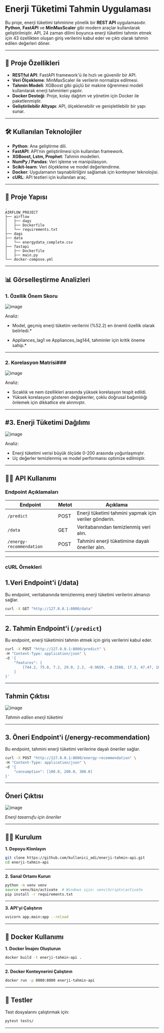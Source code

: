 # Enerji Tüketimi Tahmin Uygulaması

Bu proje, enerji tüketimi tahminine yönelik bir **REST API** uygulamasıdır. **Python**, **FastAPI** ve **MinMaxScaler** gibi modern araçlar kullanılarak geliştirilmiştir. API, 24 zaman dilimi boyunca enerji tüketimi tahmin etmek için 43 özellikten oluşan giriş verilerini kabul eder ve çıktı olarak tahmin edilen değerleri döner.

---

## 🚀 Proje Özellikleri

- **RESTful API**: FastAPI framework'ü ile hızlı ve güvenilir bir API.
- **Veri Ölçekleme**: MinMaxScaler ile verilerin normalize edilmesi.
- **Tahmin Modeli**: XGBoost gibi güçlü bir makine öğrenmesi modeli kullanılarak enerji tahminleri yapılır.
- **Docker Desteği**: Proje, kolay dağıtım ve yönetim için Docker ile paketlenmiştir.
- **Geliştirilebilir Altyapı**: API, ölçeklenebilir ve genişletilebilir bir yapı sunar.

---

## 🛠️ Kullanılan Teknolojiler

- **Python**: Ana geliştirme dili.
- **FastAPI**: API'nin geliştirilmesi için kullanılan framework.
- **XGBoost, Lstm, Prophet**: Tahmin modelleri.
- **NumPy / Pandas**: Veri işleme ve manipülasyon.
- **Scikit-learn**: Veri ölçekleme ve model değerlendirme.
- **Docker**: Uygulamanın taşınabilirliğini sağlamak için konteyner teknolojisi.
- **cURL**: API testleri için kullanılan araç.

---

## 📂 Proje Yapısı

```plaintext
.
AIRFLOW_PROJECT
├── airflow
│   ├── dags
│   ├── Dockerfile
│   └── requirements.txt
├── dags
├── data
│   └── energydata_complete.csv
├── fastapi
│   ├── Dockerfile
│   ├── main.py
└── docker-compose.yml

```
---

## 📊 Görselleştirme Analizleri

### 1. Özellik Önem Skoru ###

![image](https://github.com/user-attachments/assets/15a4e4f9-75cc-4852-b77f-d9676ee73601)

Analiz:

- Model, geçmiş enerji tüketim verilerini (%52.2) en önemli özellik olarak belirledi.*

- Appliances_lag1 ve Appliances_lag144, tahminler için kritik öneme sahip.*

---

### 2. Korelasyon Matrisi###

![image](https://github.com/user-attachments/assets/41164ab7-14ae-4dc4-93f0-802006d7b2d4)


Analiz:

- Sıcaklık ve nem özellikleri arasında yüksek korelasyon tespit edildi.
- Yüksek korelasyon gösteren değişkenler, çoklu doğrusal bağımlılığı önlemek için dikkatlice ele alınmıştır.

---

## #3. Enerji Tüketimi Dağılımı ### 

![image](https://github.com/user-attachments/assets/d1fc9380-526a-467a-b605-cecebb510143)

Analiz:
- Enerji tüketimi verisi büyük ölçüde 0-200 arasında yoğunlaşmıştır.
- Uç değerler temizlenmiş ve model performansı optimize edilmiştir.

---


## 🧑‍💻 API Kullanımı

### **Endpoint Açıklamaları**

| Endpoint                 | Metot | Açıklama                                               |
|--------------------------|-------|-------------------------------------------------------|
| `/predict`               | POST  | Enerji tüketimi tahmini yapmak için veriler gönderin. |
| `/data`                  | GET   | Veritabanından temizlenmiş veri alın.                 |
| `/energy-recommendation` | POST  | Tahmini enerji tüketimine dayalı öneriler alın.       |

---

### **cURL Örnekleri**
## 1.Veri Endpoint'i (/data)

Bu endpoint, veritabanında temizlenmiş enerji tüketimi verilerini almanızı sağlar.

```bash
curl -X GET "http://127.0.0.1:8000/data"
```
---
## 2. Tahmin Endpoint'i (`/predict`)

Bu endpoint, enerji tüketimini tahmin etmek için giriş verilerini kabul eder.

```bash
curl -X POST "http://127.0.0.1:8000/predict" \
-H "Content-Type: application/json" \
-d '{
    "features": [
        [744.2, 75.0, 7.2, 29.0, 2.3, -0.9659, -0.2588, 17.3, 47.47, 10.8, 0.0, 40.0, 30.0, 60.0, 104.1, 7.0, 40.0, 30.0, 60.0, 104.1, 7.0, 40.0, 30.0, 60.0, 20.07, 42.83, 19.0, 42.41, 19.79, 44.7, 19.26, 42.56, 17.6, 50.9, 6.16, 76.89, 18.14, 37.91, 18.6, 45.79, 17.1]
    ]
}'
```
---
## Tahmin Çıktısı

![image](https://github.com/user-attachments/assets/30327be0-21ba-42f9-adb2-b0df7a021f7d)

*Tahmin edilen enerji tüketimi*

---

## 3. Öneri Endpoint'i (/energy-recommendation)

Bu endpoint, tahmini enerji tüketimi verilerine dayalı öneriler sağlar.
```bash
curl -X POST "http://127.0.0.1:8000/energy-recommendation" \
-H "Content-Type: application/json" \
-d '{
    "consumption": [100.0, 200.0, 300.0]
}'
```
---
## Öneri Çıktısı

![image](https://github.com/user-attachments/assets/d104d582-ee70-4492-a398-d37559e105bd)

*Enerji tasarrufu için öneriler*

---


## 🧑‍💻 Kurulum

**1. Depoyu Klonlayın**
```bash
git clone https://github.com/kullanici_adi/enerji-tahmin-api.git
cd enerji-tahmin-api
```

---
**2. Sanal Ortamı Kurun**
```bash
python -m venv venv
source venv/bin/activate  # Windows için: venv\Scripts\activate
pip install -r requirements.txt
```
---
**3. API'yi Çalıştırın**
```bash
uvicorn app.main:app --reload
```

---
## 🐳 Docker Kullanımı

**1. Docker İmajını Oluşturun**
```bash
docker build -t enerji-tahmin-api .
```
---

**2. Docker Konteynerini Çalıştırın**
```bash
docker run -p 8000:8000 enerji-tahmin-api

```

---
## 🧪 Testler

Test dosyalarını çalıştırmak için:

```bash
pytest tests/

```
---




